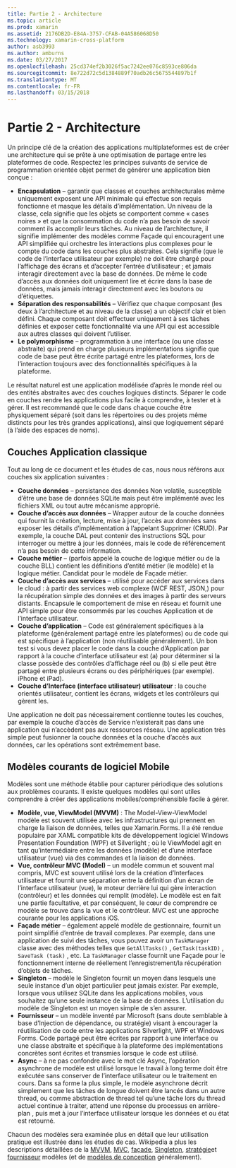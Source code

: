 ```yaml
---
title: Partie 2 - Architecture
ms.topic: article
ms.prod: xamarin
ms.assetid: 2176DB2D-E84A-3757-CFAB-04A586068D50
ms.technology: xamarin-cross-platform
author: asb3993
ms.author: amburns
ms.date: 03/27/2017
ms.openlocfilehash: 25cd374ef2b3026f5ac7242ee076c8593ce806da
ms.sourcegitcommit: 8e722d72c5d1384889f70adb26c5675544897b1f
ms.translationtype: MT
ms.contentlocale: fr-FR
ms.lasthandoff: 03/15/2018
---
```

# <a name="part-2---architecture"></a>Partie 2 - Architecture

Un principe clé de la création des applications multiplateformes est de créer une architecture qui se prête à une optimisation de partage entre les plateformes de code. Respectez les principes suivants de service de programmation orientée objet permet de générer une application bien conçue :

-   **Encapsulation** – garantir que classes et couches architecturales même uniquement exposent une API minimale qui effectue son requis fonctionne et masque les détails d’implémentation. Un niveau de la classe, cela signifie que les objets se comportent comme « cases noires » et que la consommation du code n’a pas besoin de savoir comment ils accomplir leurs tâches. Au niveau de l’architecture, il signifie implémenter des modèles comme Façade qui encouragent une API simplifiée qui orchestre les interactions plus complexes pour le compte du code dans les couches plus abstraites. Cela signifie (que le code de l’interface utilisateur par exemple) ne doit être chargé pour l’affichage des écrans et d’accepter l’entrée d’utilisateur ; et jamais interagir directement avec la base de données. De même le code d’accès aux données doit uniquement lire et écrire dans la base de données, mais jamais interagir directement avec les boutons ou d’étiquettes.
-   **Séparation des responsabilités** – Vérifiez que chaque composant (les deux à l’architecture et au niveau de la classe) a un objectif clair et bien défini. Chaque composant doit effectuer uniquement à ses tâches définies et exposer cette fonctionnalité via une API qui est accessible aux autres classes qui doivent l’utiliser.
-   **Le polymorphisme** – programmation à une interface (ou une classe abstraite) qui prend en charge plusieurs implémentations signifie que code de base peut être écrite partagé entre les plateformes, lors de l’interaction toujours avec des fonctionnalités spécifiques à la plateforme.


Le résultat naturel est une application modélisée d’après le monde réel ou des entités abstraites avec des couches logiques distincts. Séparer le code en couches rendre les applications plus facile à comprendre, à tester et à gérer. Il est recommandé que le code dans chaque couche être physiquement séparé (soit dans les répertoires ou des projets même distincts pour les très grandes applications), ainsi que logiquement séparé (à l’aide des espaces de noms).

 <a name="Typical_Application_Layers" />


## <a name="typical-application-layers"></a>Couches Application classique

Tout au long de ce document et les études de cas, nous nous référons aux couches six application suivantes :

-   **Couche données** – persistance des données Non volatile, susceptible d’être une base de données SQLite mais peut être implémenté avec les fichiers XML ou tout autre mécanisme approprié.
-   **Couche d’accès aux données** – Wrapper autour de la couche données qui fournit la création, lecture, mise à jour, l’accès aux données sans exposer les détails d’implémentation à l’appelant Supprimer (CRUD). Par exemple, la couche DAL peut contenir des instructions SQL pour interroger ou mettre à jour les données, mais le code de référencement n’a pas besoin de cette information.
-   **Couche métier** – (parfois appelé la couche de logique métier ou de la couche BLL) contient les définitions d’entité métier (le modèle) et la logique métier. Candidat pour le modèle de Façade métier.
-   **Couche d’accès aux services** – utilisé pour accéder aux services dans le cloud : à partir des services web complexe (WCF REST, JSON,) pour la récupération simple des données et des images à partir des serveurs distants. Encapsule le comportement de mise en réseau et fournit une API simple pour être consommés par les couches Application et de l’interface utilisateur.
-   **Couche d’application** – Code est généralement spécifiques à la plateforme (généralement partagé entre les plateformes) ou de code qui est spécifique à l’application (non réutilisable généralement). Un bon test si vous devez placer le code dans la couche d’Application par rapport à la couche d’interface utilisateur est (a) pour déterminer si la classe possède des contrôles d’affichage réel ou (b) si elle peut être partagé entre plusieurs écrans ou des périphériques (par exemple). iPhone et iPad).
-   **Couche d’Interface (interface utilisateur) utilisateur** : la couche orientés utilisateur, contient les écrans, widgets et les contrôleurs qui gèrent les.


Une application ne doit pas nécessairement contienne toutes les couches, par exemple la couche d’accès de Service n’existerait pas dans une application qui n’accèdent pas aux ressources réseau. Une application très simple peut fusionner la couche données et la couche d’accès aux données, car les opérations sont extrêmement base.

 <a name="Common_Mobile_Software_Patterns" />


## <a name="common-mobile-software-patterns"></a>Modèles courants de logiciel Mobile

Modèles sont une méthode établie pour capturer périodique des solutions aux problèmes courants. Il existe quelques modèles qui sont utiles comprendre à créer des applications mobiles/compréhensible facile à gérer.

-   **Modèle, vue, ViewModel (MVVM)** : The Model-View-ViewModel modèle est souvent utilisée avec les infrastructures qui prennent en charge la liaison de données, telles que Xamarin.Forms. Il a été rendue populaire par XAML compatible kits de développement logiciel Windows Presentation Foundation (WPF) et Silverlight ; où le ViewModel agit en tant qu’intermédiaire entre les données (modèle) et d’une interface utilisateur (vue) via des commandes et la liaison de données.
-   **Vue, contrôleur MVC (Model)** – un modèle commun et souvent mal compris, MVC est souvent utilisé lors de la création d’Interfaces utilisateur et fournit une séparation entre la définition d’un écran de l’interface utilisateur (vue), le moteur derrière lui qui gère interaction (contrôleur) et les données qui remplit (modèle). Le modèle est en fait une partie facultative, et par conséquent, le cœur de comprendre ce modèle se trouve dans la vue et le contrôleur. MVC est une approche courante pour les applications iOS.
-   **Façade métier** – également appelé modèle de gestionnaire, fournit un point simplifié d’entrée de travail complexes. Par exemple, dans une application de suivi des tâches, vous pouvez avoir un `TaskManager` classe avec des méthodes telles que `GetAllTasks()` , `GetTask(taskID)` , `SaveTask (task)` , etc. La `TaskManager` classe fournit une Façade pour le fonctionnement interne de réellement l’enregistrement/la récupération d’objets de tâches.
-   **Singleton** – modèle le Singleton fournit un moyen dans lesquels une seule instance d’un objet particulier peut jamais exister. Par exemple, lorsque vous utilisez SQLite dans les applications mobiles, vous souhaitez qu’une seule instance de la base de données. L’utilisation du modèle de Singleton est un moyen simple de s’en assurer.
-   **Fournisseur** – un modèle inventé par Microsoft (sans doute semblable à base d’Injection de dépendance, ou stratégie) visant à encourager la réutilisation de code entre les applications Silverlight, WPF et Windows Forms. Code partagé peut être écrites par rapport à une interface ou une classe abstraite et spécifique à la plateforme des implémentations concrètes sont écrites et transmies lorsque le code est utilisé.
-   **Async** – à ne pas confondre avec le mot clé Async, l’opération asynchrone de modèle est utilisé lorsque le travail à long terme doit être exécutée sans conserver de l’interface utilisateur ou le traitement en cours. Dans sa forme la plus simple, le modèle asynchrone décrit simplement que les tâches de longue doivent être lancés dans un autre thread, ou comme abstraction de thread tel qu’une tâche lors du thread actuel continue à traiter, attend une réponse du processus en arrière-plan , puis met à jour l’interface utilisateur lorsque les données et ou état est retourné.


Chacun des modèles sera examinée plus en détail que leur utilisation pratique est illustrée dans les études de cas. Wikipedia a plus les descriptions détaillées de la [MVVM](https://en.wikipedia.org/wiki/Model–view–viewmodel), [MVC](https://en.wikipedia.org/wiki/Model–view–controller), [façade](http://en.wikipedia.org/wiki/Facade_pattern), [Singleton](http://en.wikipedia.org/wiki/Singleton_pattern), [stratégie](http://en.wikipedia.org/wiki/Strategy_pattern)et [fournisseur](http://en.wikipedia.org/wiki/Provider_model) modèles (et de [modèles de conception](http://en.wikipedia.org/wiki/Design_Patterns) généralement).
